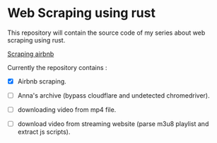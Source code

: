 # Web Scraping using rust
This repository will contain the source code of my series about web scraping using rust.

[Scraping airbnb](https://itehax.com/blog/web-scraping-using-rust)

Currently the repository contains
: 
- [x] Airbnb scraping.
- [ ] Anna's archive (bypass cloudflare and undetected chromedriver).
- [ ] downloading video from mp4 file.
- [ ] download video from streaming website (parse m3u8 playlist and extract js scripts).
  



